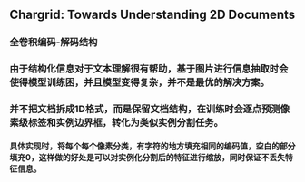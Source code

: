 ## Chargrid: Towards Understanding 2D Documents

###  全卷积编码-解码结构
### 由于结构化信息对于文本理解很有帮助，基于图片进行信息抽取时会使得模型训练困，并且模型变得复杂，并不是最优的解决方案。
### 并不把文档拆成1D格式，而是保留文档结构，在训练时会逐点预测像素级标签和实例边界框，转化为类似实例分割任务。

#### 具体实现时，将每个每个像素分类，有字符的地方填充相同的编码值，空白的部分填充0，这样做的好处是可以对实例化分割后的特征进行缩放，同时保证不丢失特征信息。
